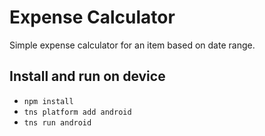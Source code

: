 # Expense Calculator

Simple expense calculator for an item based on date range.

## Install and run on device
 - `npm install`
 - `tns platform add android`
 - `tns run android`


